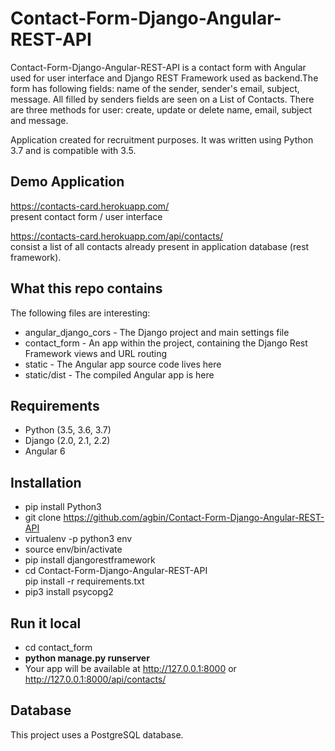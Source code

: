 # Contact-Form-Django-Angular-REST-API
Contact-Form-Django-Angular-REST-API is a contact form with Angular used for user interface and Django REST
Framework used as backend.The form has following fields: name of the sender, sender's email, subject, message. All filled by senders fields are seen on a List of Contacts. There are three methods for user: create, update or delete name, email, subject and message.

Application created for recruitment purposes. It was written using Python 3.7 and is compatible with 3.5.

## Demo Application
https://contacts-card.herokuapp.com/ <br/> 
present contact form / user interface

https://contacts-card.herokuapp.com/api/contacts/ <br/> 
consist a list of all contacts already present in application database (rest framework).

## What this repo contains
The following files are interesting:

  *  angular_django_cors - The Django project and main settings file
  *  contact_form - An app within the project, containing the Django Rest Framework views and URL routing
  *  static - The Angular app source code lives here
  *  static/dist - The compiled Angular app is here
    
## Requirements

  *   Python (3.5, 3.6, 3.7)
  *   Django (2.0, 2.1, 2.2)
  *   Angular 6

## Installation

  * pip install Python3
  * git clone https://github.com/agbin/Contact-Form-Django-Angular-REST-API
  * virtualenv -p python3 env
  * source env/bin/activate
  * pip install djangorestframework
  * cd Contact-Form-Django-Angular-REST-API <br/>
    pip install -r requirements.txt
  * pip3 install psycopg2
  
## Run it local

  * cd contact_form
  * **python manage.py runserver**
  * Your app will be available at http://127.0.0.1:8000 or http://127.0.0.1:8000/api/contacts/
  
## Database

This project uses a PostgreSQL database.

